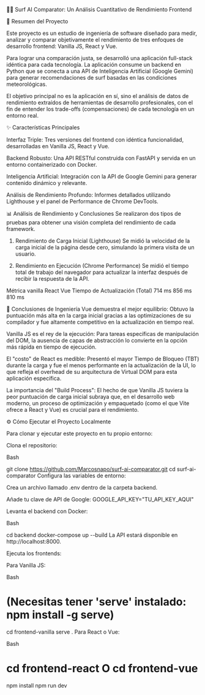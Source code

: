 🏄‍♂️ Surf AI Comparator: Un Análisis Cuantitativo de Rendimiento Frontend

📖 Resumen del Proyecto

Este proyecto es un estudio de ingeniería de software diseñado para medir, analizar y comparar objetivamente el rendimiento de tres enfoques de desarrollo frontend: Vanilla JS, React y Vue.

Para lograr una comparación justa, se desarrolló una aplicación full-stack idéntica para cada tecnología. La aplicación consume un backend en Python que se conecta a una API de Inteligencia Artificial (Google Gemini) para generar recomendaciones de surf basadas en las condiciones meteorológicas.

El objetivo principal no es la aplicación en sí, sino el análisis de datos de rendimiento extraídos de herramientas de desarrollo profesionales, con el fin de entender los trade-offs (compensaciones) de cada tecnología en un entorno real.

✨ Características Principales

Interfaz Triple: Tres versiones del frontend con idéntica funcionalidad, desarrolladas en Vanilla JS, React y Vue.

Backend Robusto: Una API RESTful construida con FastAPI y servida en un entorno containerizado con Docker.

Inteligencia Artificial: Integración con la API de Google Gemini para generar contenido dinámico y relevante.

Análisis de Rendimiento Profundo: Informes detallados utilizando Lighthouse y el panel de Performance de Chrome DevTools.


📊 Análisis de Rendimiento y Conclusiones
Se realizaron dos tipos de pruebas para obtener una visión completa del rendimiento de cada framework.

1. Rendimiento de Carga Inicial (Lighthouse)
Se midió la velocidad de la carga inicial de la página desde cero, simulando la primera visita de un usuario.


2. Rendimiento en Ejecución (Chrome Performance)
Se midió el tiempo total de trabajo del navegador para actualizar la interfaz después de recibir la respuesta de la API.

Métrica	                        vanilla	React	 Vue
Tiempo de Actualización (Total)	714 ms	856 ms	810 ms


🧠 Conclusiones de Ingeniería
Vue demuestra el mejor equilibrio: Obtuvo la puntuación más alta en la carga inicial gracias a las optimizaciones de su compilador y fue altamente competitivo en la actualización en tiempo real.

Vanilla JS es el rey de la ejecución: Para tareas específicas de manipulación del DOM, la ausencia de capas de abstracción lo convierte en la opción más rápida en tiempo de ejecución.

El "costo" de React es medible: Presentó el mayor Tiempo de Bloqueo (TBT) durante la carga y fue el menos performante en la actualización de la UI, lo que refleja el overhead de su arquitectura de Virtual DOM para esta aplicación específica.

La importancia del "Build Process": El hecho de que Vanilla JS tuviera la peor puntuación de carga inicial subraya que, en el desarrollo web moderno, un proceso de optimización y empaquetado (como el que Vite ofrece a React y Vue) es crucial para el rendimiento.


⚙️ Cómo Ejecutar el Proyecto Localmente

Para clonar y ejecutar este proyecto en tu propio entorno:

Clona el repositorio:

Bash

git clone https://github.com/Marcosnapo/surf-ai-comparator.git
cd surf-ai-comparator
Configura las variables de entorno:

Crea un archivo llamado .env dentro de la carpeta backend.

Añade tu clave de API de Google: GOOGLE_API_KEY="TU_API_KEY_AQUI"

Levanta el backend con Docker:

Bash

cd backend
docker-compose up --build
La API estará disponible en http://localhost:8000.

Ejecuta los frontends:

Para Vanilla JS:

Bash

# (Necesitas tener 'serve' instalado: npm install -g serve)
cd frontend-vanilla
serve .
Para React o Vue:

Bash

# cd frontend-react O cd frontend-vue
npm install
npm run dev
